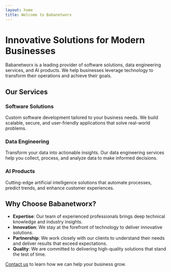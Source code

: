 ```yaml
---
layout: home
title: Welcome to Babanetworx
---
```


# Innovative Solutions for Modern Businesses

Babanetworx is a leading provider of software solutions, data engineering services, and AI products. We help businesses leverage technology to transform their operations and achieve their goals.

## Our Services

### Software Solutions
Custom software development tailored to your business needs. We build scalable, secure, and user-friendly applications that solve real-world problems.

### Data Engineering
Transform your data into actionable insights. Our data engineering services help you collect, process, and analyze data to make informed decisions.

### AI Products
Cutting-edge artificial intelligence solutions that automate processes, predict trends, and enhance customer experiences.

## Why Choose Babanetworx?

- **Expertise**: Our team of experienced professionals brings deep technical knowledge and industry insights.
- **Innovation**: We stay at the forefront of technology to deliver innovative solutions.
- **Partnership**: We work closely with our clients to understand their needs and deliver results that exceed expectations.
- **Quality**: We are committed to delivering high-quality solutions that stand the test of time.

[Contact us](/contact) to learn how we can help your business grow.